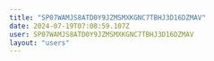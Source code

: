 ```yaml
---
title: "SP07WAMJS8ATD0Y9JZMSMXKGNC7TBHJ3D16DZMAV"
date: 2024-07-19T07:08:59.107Z
user: SP07WAMJS8ATD0Y9JZMSMXKGNC7TBHJ3D16DZMAV
layout: "users"
---
```

    